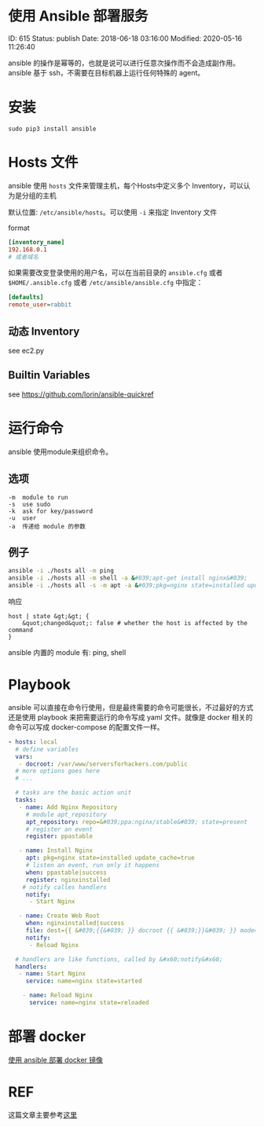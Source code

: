 # 使用 Ansible 部署服务


ID: 615
Status: publish
Date: 2018-06-18 03:16:00
Modified: 2020-05-16 11:26:40


ansible 的操作是幂等的，也就是说可以进行任意次操作而不会造成副作用。ansible 基于 ssh，不需要在目标机器上运行任何特殊的 agent。

# 安装

```
sudo pip3 install ansible
```

# Hosts 文件

ansible 使用 `hosts` 文件来管理主机，每个Hosts中定义多个 Inventory，可以认为是分组的主机

默认位置: `/etc/ansible/hosts`。可以使用 `-i` 来指定 Inventory 文件

format

```ini
[inventory_name]
192.168.0.1
# 或者域名
```

如果需要改变登录使用的用户名，可以在当前目录的 `ansible.cfg` 或者 `$HOME/.ansible.cfg` 或者 `/etc/ansible/ansible.cfg` 中指定：

```ini
[defaults]
remote_user=rabbit
```

## 动态 Inventory

see ec2.py

## Builtin Variables

see https://github.com/lorin/ansible-quickref


# 运行命令

ansible 使用module来组织命令。

## 选项

```
-m	module to run
-s	use sudo
-k	ask for key/password
-u 	user
-a	传递给 module 的参数
```

## 例子

```bash
ansible -i ./hosts all -m ping 
ansible -i ./hosts all -m shell -a &#039;apt-get install nginx&#039;
ansible -i ./hosts all -s -m apt -a &#039;pkg=nginx state=installed update_cache=true&#039;
```

响应

```
host | state &gt;&gt; {
    &quot;changed&quot;: false # whether the host is affected by the command
}
```

ansible 内置的 module 有: ping, shell


# Playbook

ansible 可以直接在命令行使用，但是最终需要的命令可能很长，不过最好的方式还是使用 playbook 来把需要运行的命令写成 yaml 文件。就像是 docker 相关的命令可以写成 docker-compose 的配置文件一样。

```yaml
- hosts: local
  # define variables
  vars:
   - docroot: /var/www/serversforhackers.com/public
  # more options goes here
  # ...

  # tasks are the basic action unit
  tasks:
   - name: Add Nginx Repository
     # module apt_repository
     apt_repository: repo=&#039;ppa:nginx/stable&#039; state=present
     # register an event
     register: ppastable

   - name: Install Nginx
     apt: pkg=nginx state=installed update_cache=true
     # listen an event, run only it happens
     when: ppastable|success
     register: nginxinstalled
    # notify calles handlers
     notify:
      - Start Nginx

   - name: Create Web Root
     when: nginxinstalled|success
     file: dest={{ &#039;{{&#039; }} docroot {{ &#039;}}&#039; }} mode=775 state=directory owner=www-data group=www-data
     notify:
      - Reload Nginx

  # handlers are like functions, called by &#x60;notify&#x60;
  handlers:
   - name: Start Nginx
     service: name=nginx state=started

    - name: Reload Nginx
      service: name=nginx state=reloaded
```

# 部署 docker

[使用 ansible 部署 docker 镜像](http://yifei.me/note/569)

# REF

这篇文章主要参考[这里](https://serversforhackers.com/c/an-ansible2-tutorial)